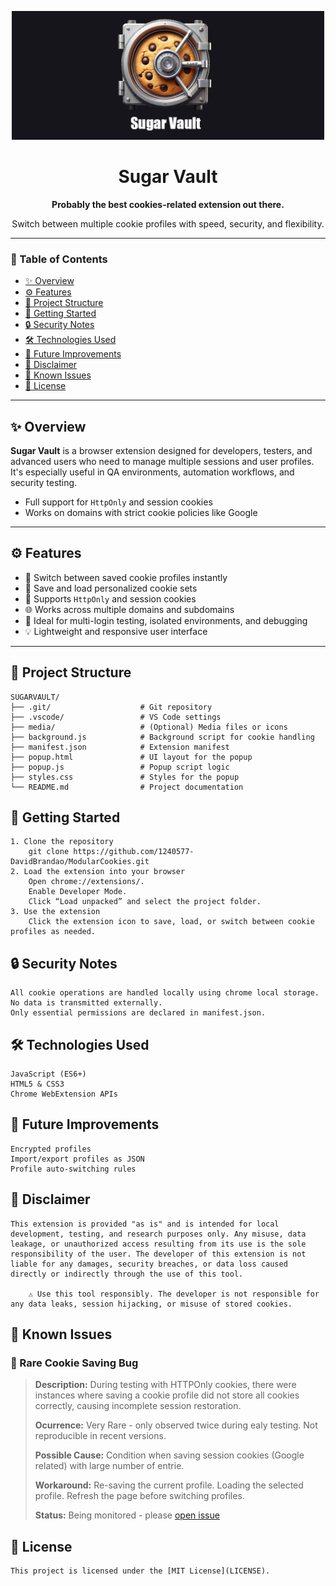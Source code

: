 <p align="center">
  <img src="media/logo-vault_wide.png" alt="Sugar Vault logo" width="500"/>
</p>

<h1 align="center">Sugar Vault</h1>
<p align="center"><strong>Probably the best cookies-related extension out there.</strong></p>
<p align="center">Switch between multiple cookie profiles with speed, security, and flexibility.</p>

---

### 🧭 Table of Contents

- [✨ Overview](#-overview)
- [⚙️ Features](#️-features)
- [📁 Project Structure](#-project-structure)
- [🚀 Getting Started](#-getting-started)
- [🔒 Security Notes](#-security-notes)
- [🛠️ Technologies Used](#️-technologies-used)
- [🧭 Future Improvements](#-future-improvements)
- [📢 Disclaimer](#-disclaimer)
- [🐞 Known Issues ](#-known-issues)
- [📄 License](#-license)

---

## ✨ Overview

**Sugar Vault** is a browser extension designed for developers, testers, and advanced users who need to manage multiple sessions and user profiles. It's especially useful in QA environments, automation workflows, and security testing.

- Full support for `HttpOnly` and session cookies  
- Works on domains with strict cookie policies like Google

---

## ⚙️ Features

- 🔄 Switch between saved cookie profiles instantly  
- 💾 Save and load personalized cookie sets  
- 🔐 Supports `HttpOnly` and session cookies  
- 🌐 Works across multiple domains and subdomains  
- 🧪 Ideal for multi-login testing, isolated environments, and debugging  
- 💡 Lightweight and responsive user interface  

---

## 📁 Project Structure

    SUGARVAULT/
    ├── .git/                    # Git repository
    ├── .vscode/                 # VS Code settings
    ├── media/                   # (Optional) Media files or icons
    ├── background.js            # Background script for cookie handling
    ├── manifest.json            # Extension manifest
    ├── popup.html               # UI layout for the popup
    ├── popup.js                 # Popup script logic
    ├── styles.css               # Styles for the popup
    └── README.md                # Project documentation

## 🚀 Getting Started

    1. Clone the repository
        git clone https://github.com/1240577-DavidBrandao/ModularCookies.git
    2. Load the extension into your browser
        Open chrome://extensions/.
        Enable Developer Mode.
        Click “Load unpacked” and select the project folder.
    3. Use the extension
        Click the extension icon to save, load, or switch between cookie profiles as needed.

## 🔒 Security Notes

    All cookie operations are handled locally using chrome local storage.
    No data is transmitted externally.
    Only essential permissions are declared in manifest.json.

## 🛠️ Technologies Used

    JavaScript (ES6+)   
    HTML5 & CSS3
    Chrome WebExtension APIs
        
## 🧭 Future Improvements

    Encrypted profiles    
    Import/export profiles as JSON
    Profile auto-switching rules

## 📢 Disclaimer
    This extension is provided "as is" and is intended for local development, testing, and research purposes only. Any misuse, data leakage, or unauthorized access resulting from its use is the sole responsibility of the user. The developer of this extension is not liable for any damages, security breaches, or data loss caused directly or indirectly through the use of this tool.

        ⚠️ Use this tool responsibly. The developer is not responsible for any data leaks, session hijacking, or misuse of stored cookies.

## 🐞 Known Issues    
### 🔸 Rare Cookie Saving Bug
>
>
> **Description:**
> During testing with HTTPOnly cookies, there were instances where saving a cookie profile did not store all cookies correctly, causing incomplete session restoration.
>
> **Ocurrence:**
> Very Rare - only observed twice during ealy testing. Not reproducible in recent versions.
>
> **Possible Cause:**
> Condition when saving session cookies (Google related) with large number of entrie.
>
> **Workaround:**
> Re-saving the current profile.
> Loading the selected profile.
> Refresh the page before switching profiles. 
>
> **Status:**
> Being monitored - please [open issue](https://github.com/1240577-DavidBrandao/SugarVault/issues)

## 📄 License
    This project is licensed under the [MIT License](LICENSE).
